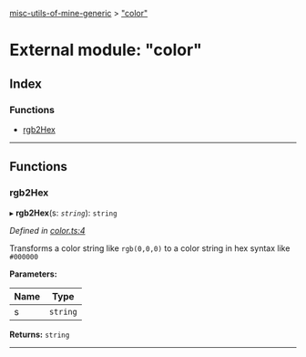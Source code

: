 [misc-utils-of-mine-generic](../README.md) > ["color"](../modules/_color_.md)

# External module: "color"

## Index

### Functions

* [rgb2Hex](_color_.md#rgb2hex)

---

## Functions

<a id="rgb2hex"></a>

###  rgb2Hex

▸ **rgb2Hex**(s: *`string`*): `string`

*Defined in [color.ts:4](https://github.com/cancerberoSgx/misc-utils-of-mine/blob/6dd6af9/misc-utils-of-mine-generic/src/color.ts#L4)*

Transforms a color string like `rgb(0,0,0)` to a color string in hex syntax like `#000000`

**Parameters:**

| Name | Type |
| ------ | ------ |
| s | `string` |

**Returns:** `string`

___

